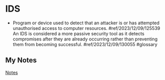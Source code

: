 # IDS
- Program or device used to detect that an attacker is or has attempted unauthorised access to computer resources. #ref/2023/12/09/125539 An IDS is considered a more passive security tool as it detects compromises after they are already occurring rather than preventing them from becoming successful. #ref/2023/12/09/130055 #glossary
## My Notes
[Notes](mynotes/ids-notes.md)
